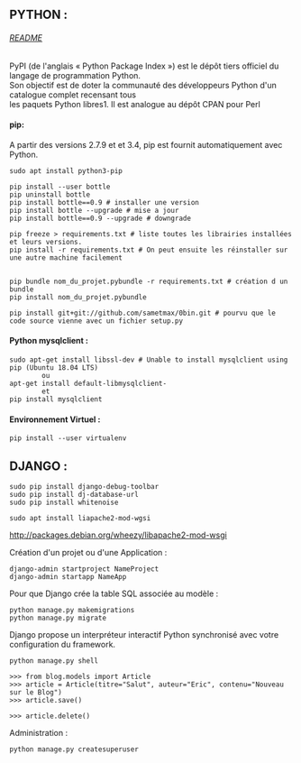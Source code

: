 

PYTHON :
--------------------------------------------------------------------------------------------------------
###### [README](/README.md)
PyPI (de l'anglais « Python Package Index ») est le dépôt tiers officiel du langage de programmation Python.  
Son objectif est de doter la communauté des développeurs Python d'un catalogue complet recensant tous  
les paquets Python libres1. Il est analogue au dépôt CPAN pour Perl

#### pip:

A partir des versions 2.7.9 et et 3.4, pip est fournit automatiquement avec Python.

    sudo apt install python3-pip

    pip install --user bottle
    pip uninstall bottle
    pip install bottle==0.9 # installer une version
    pip install bottle --upgrade # mise a jour
    pip install bottle==0.9 --upgrade # downgrade

    pip freeze > requirements.txt # liste toutes les librairies installées et leurs versions.
    pip install -r requirements.txt # On peut ensuite les réinstaller sur une autre machine facilement


    pip bundle nom_du_projet.pybundle -r requirements.txt # création d un bundle
    pip install nom_du_projet.pybundle

    pip install git+git://github.com/sametmax/0bin.git # pourvu que le code source vienne avec un fichier setup.py


#### Python mysqlclient :

    sudo apt-get install libssl-dev # Unable to install mysqlclient using pip (Ubuntu 18.04 LTS)
            ou
    apt-get install default-libmysqlclient-
            et
    pip install mysqlclient


#### Environnement Virtuel :

    pip install --user virtualenv

## DJANGO :

    sudo pip install django-debug-toolbar
    sudo pip install dj-database-url
    sudo pip install whitenoise

    sudo apt install liapache2-mod-wgsi
    
<http://packages.debian.org/wheezy/libapache2-mod-wsgi>

Création d'un projet ou d'une Application :

    django-admin startproject NameProject
    django-admin startapp NameApp
    
Pour que Django crée la table SQL associée au modèle :

    python manage.py makemigrations 
    python manage.py migrate
    
Django propose un interpréteur interactif Python synchronisé avec votre configuration du framework.

    python manage.py shell
    
    >>> from blog.models import Article
    >>> article = Article(titre="Salut", auteur="Eric", contenu="Nouveau sur le Blog")
    >>> article.save()
    
    >>> article.delete()
    
Administration :

    python manage.py createsuperuser
    
    
    
    












